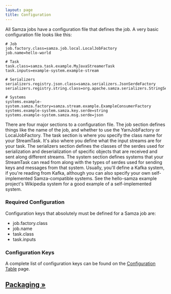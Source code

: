 ```yaml
---
layout: page
title: Configuration
---
```


All Samza jobs have a configuration file that defines the job. A very basic configuration file looks like this:

```
# Job
job.factory.class=samza.job.local.LocalJobFactory
job.name=hello-world

# Task
task.class=samza.task.example.MyJavaStreamerTask
task.inputs=example-system.example-stream

# Serializers
serializers.registry.json.class=samza.serializers.JsonSerdeFactory
serializers.registry.string.class=org.apache.samza.serializers.StringSerdeFactory

# Systems
systems.example-system.samza.factory=samza.stream.example.ExampleConsumerFactory
systems.example-system.samza.key.serde=string
systems.example-system.samza.msg.serde=json
```

There are four major sections to a configuration file. The job section defines things like the name of the job, and whether to use the YarnJobFactory or LocalJobFactory. The task section is where you specify the class name for your StreamTask. It's also where you define what the input streams are for your task. The serializers section defines the classes of the serdes used for serialization and deserialization of specific objects that are received and sent along different streams. The system section defines systems that your StreamTask can read from along with the types of serdes used for sending keys and messages from that system. Usually, you'll define a Kafka system, if you're reading from Kafka, although you can also specify your own self-implemented Samza-compatible systems. See the hello-samza example project's Wikipedia system for a good example of a self-implemented system.

### Required Configuration

Configuration keys that absolutely must be defined for a Samza job are:

* job.factory.class
* job.name
* task.class
* task.inputs

### Configuration Keys

A complete list of configuration keys can be found on the [Configuration Table](configuration-table.html) page.

## [Packaging &raquo;](packaging.html)
